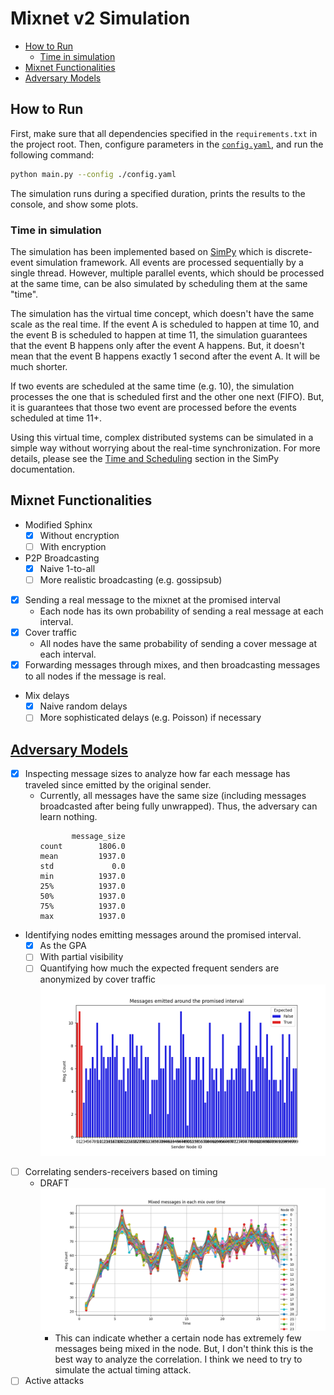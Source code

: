 # Mixnet v2 Simulation

* [How to Run](#how-to-run)
  + [Time in simulation](#time-in-simulation)
* [Mixnet Functionalities](#mixnet-functionalities)
* [Adversary Models](#adversary-models)

## How to Run

First, make sure that all dependencies specified in the `requirements.txt` in the project root.
Then, configure parameters in the [`config.yaml`](./config.yaml), and run the following command:
```bash
python main.py --config ./config.yaml
```
The simulation runs during a specified duration, prints the results to the console, and show some plots.

### Time in simulation

The simulation has been implemented based on [SimPy](https://simpy.readthedocs.io/en/latest/) which is discrete-event simulation framework.
All events are processed sequentially by a single thread.
However, multiple parallel events, which should be processed at the same time, can be also simulated by scheduling them at the same "time".

The simulation has the virtual time concept, which doesn't have the same scale as the real time.
If the event A is scheduled to happen at time 10, and the event B is scheduled to happen at time 11,
the simulation guarantees that the event B happens only after the event A happens.
But, it doesn't mean that the event B happens exactly 1 second after the event A. It will be much shorter.

If two events are scheduled at the same time (e.g. 10), the simulation processes the one that is scheduled first and the other one next (FIFO).
But, it is guarantees that those two event are processed before the events scheduled at time 11+.

Using this virtual time, complex distributed systems can be simulated in a simple way without worrying about the real-time synchronization.
For more details, please see the [Time and Scheduling](https://simpy.readthedocs.io/en/latest/topical_guides/time_and_scheduling.html#what-is-time) section in the SimPy documentation.

## Mixnet Functionalities
- Modified Sphinx
    - [x] Without encryption
    - [ ] With encryption
- P2P Broadcasting
  - [x] Naive 1-to-all
  - [ ] More realistic broadcasting (e.g. gossipsub)
- [x] Sending a real message to the mixnet at the promised interval
  - Each node has its own probability of sending a real message at each interval.
- [x] Cover traffic
  - All nodes have the same probability of sending a cover message at each interval.
- [x] Forwarding messages through mixes, and then broadcasting messages to all nodes if the message is real.
- Mix delays
  - [x] Naive random delays
  - [ ] More sophisticated delays (e.g. Poisson) if necessary

## [Adversary Models](https://www.notion.so/Mixnet-v2-Proof-of-Concept-102d0563e75345a3a6f1c11791fbd746?pvs=4#c5ffa49486ce47ed81d25028bc0d9d40)
- [x] Inspecting message sizes to analyze how far each message has traveled since emitted by the original sender.
  - Currently, all messages have the same size (including messages broadcasted after being fully unwrapped). Thus, the adversary can learn nothing.
    ```
           message_size
    count        1806.0
    mean         1937.0
    std             0.0
    min          1937.0
    25%          1937.0
    50%          1937.0
    75%          1937.0
    max          1937.0
    ```
- Identifying nodes emitting messages around the promised interval.
  - [x] As the GPA
  - [ ] With partial visibility
  - [ ] Quantifying how much the expected frequent senders are anonymized by cover traffic
  ![](./docs/msgs-around-interval.png)
- [ ] Correlating senders-receivers based on timing
  - DRAFT
    ![](./docs/mixed-msgs-over-time.png)
    - This can indicate whether a certain node has extremely few messages being mixed in the node.
      But, I don't think this is the best way to analyze the correlation.
      I think we need to try to simulate the actual timing attack.
- [ ] Active attacks